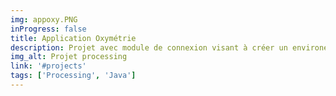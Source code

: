 ```yaml
---
img: appoxy.PNG
inProgress: false
title: Application Oxymétrie
description: Projet avec module de connexion visant à créer un environement pour un sportif qui calcule en temps réel son oxymétrie et sa fréquence cardiaque puis de la modérer selon le sport choisi. Confidentiellement le code n'a pas été publié.
img_alt: Projet processing
link: '#projects'
tags: ['Processing', 'Java']
---
```

